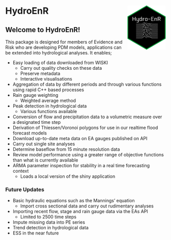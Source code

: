 # HydroEnR <img src="logo.png" align="right" width="120" />

## Welcome to HydroEnR!

This package is designed for members of Evidence and Risk who are developing PDM
models, applications can be extended into hydrological analyses. It enables;

  - Easy loading of data downloaded from WISKI
      - Carry out quality checks on these data  
      - Preserve metadata
      - Interactive visualisations
  - Aggregation of data by different periods and through various functions
    using rapid C++ based processes
  - Rain gauge weighting
    - Weighted average method
  - Peak detection in hydrological data
    - Various functions available
  - Conversion of flow and precipitation data to a volumetric measure over a 
    designated time step
  - Derivation of Thiessen/Voronoi polygons for use in our realtime flood forecast
    models
  - Download up-to-date meta data on EA gauges published on API
  - Carry out single site analyses
  - Determine baseflow from 15 minute resolution data
  - Review model performance using a greater range of objective functions than
    what is currently available
  - ARMA parameter inspection for stability in a real time forecasting
    context
      - Loads a local version of the shiny application
    
### Future Updates

  - Basic hydraulic equations such as the Mannings’ equation
      - Import cross sectional data and carry out rudimentary analyses
  - Importing recent flow, stage and rain gauge data via the EAs API
      - Limited to 2500 time steps
  - Impute missing data into PE series
  - Trend detection in hydrological data
  - ESS in the near future
